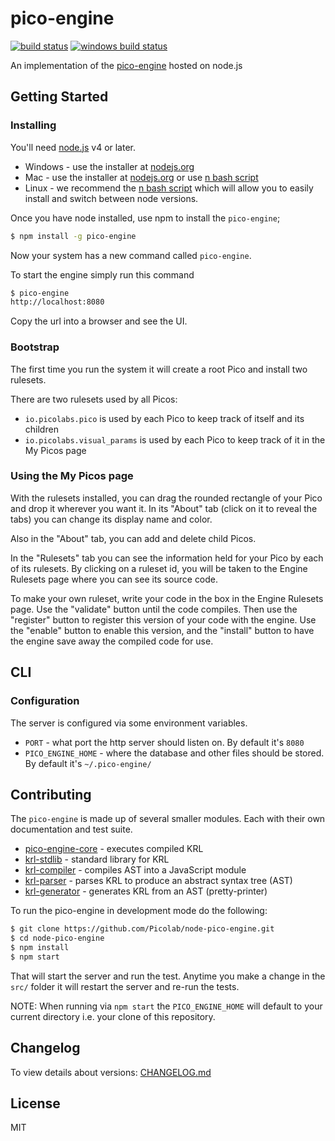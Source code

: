 # pico-engine

[![build status](https://secure.travis-ci.org/Picolab/node-pico-engine.svg)](https://travis-ci.org/Picolab/node-pico-engine)
[![windows build status](https://ci.appveyor.com/api/projects/status/nmhdhtqa1n83aqc1?svg=true)](https://ci.appveyor.com/project/farskipper/node-pico-engine)

An implementation of the [pico-engine](http://www.windley.com/archives/2016/03/rebuilding_krl.shtml) hosted on node.js

## Getting Started

### Installing

You'll need [node.js](https://nodejs.org/) v4 or later.
 * Windows - use the installer at [nodejs.org](https://nodejs.org/en/download/)
 * Mac - use the installer at [nodejs.org](https://nodejs.org/en/download/) or use [n bash script](https://github.com/tj/n)
 * Linux - we recommend the [n bash script](https://github.com/tj/n) which will allow you to easily install and switch between node versions.

Once you have node installed, use npm to install the `pico-engine`;

```sh
$ npm install -g pico-engine
```
Now your system has a new command called `pico-engine`.

To start the engine simply run this command
```sh
$ pico-engine
http://localhost:8080
```
Copy the url into a browser and see the UI.

### Bootstrap
The first time you run the system it will create a root Pico and install two rulesets.

There are two rulesets used by all Picos:
 * `io.picolabs.pico` is used by each Pico to keep track of itself and its children
 * `io.picolabs.visual_params` is used by each Pico to keep track of it in the My Picos page
 
### Using the My Picos page

With the rulesets installed, you can drag the rounded rectangle of your Pico and drop it
wherever you want it. In its "About" tab (click on it to reveal the tabs) you can change its
display name and color.

Also in the "About" tab, you can add and delete child Picos.

In the "Rulesets" tab you can see the information held for your Pico by each of its rulesets.
By clicking on a ruleset id,
you will be taken to the Engine Rulesets page
where you can see its source code.

To make your own ruleset, write your code in the box in the
Engine Rulesets page.
Use the "validate" button until the code compiles.
Then use the "register" button to register this version
of your code with the engine.
Use the "enable" button to enable this version,
and the "install" button to have the engine save away
the compiled code for use.

## CLI
### Configuration
The server is configured via some environment variables.

 * `PORT` - what port the http server should listen on. By default it's `8080`
 * `PICO_ENGINE_HOME` - where the database and other files should be stored. By default it's `~/.pico-engine/`

## Contributing

The `pico-engine` is made up of several smaller modules. Each with their own documentation and test suite.
 * [pico-engine-core](https://github.com/Picolab/node-pico-engine-core) - executes compiled KRL
 * [krl-stdlib](https://github.com/Picolab/node-krl-stdlib) - standard library for KRL
 * [krl-compiler](https://github.com/Picolab/node-krl-compiler) - compiles AST into a JavaScript module
 * [krl-parser](https://github.com/Picolab/node-krl-parser) - parses KRL to produce an abstract syntax tree (AST)
 * [krl-generator](https://github.com/Picolab/node-krl-generator) - generates KRL from an AST (pretty-printer)

To run the pico-engine in development mode do the following:

```sh
$ git clone https://github.com/Picolab/node-pico-engine.git
$ cd node-pico-engine
$ npm install
$ npm start
```

That will start the server and run the test. Anytime you make a change in the `src/` folder it will restart the server and re-run the tests.

NOTE: When running via `npm start` the `PICO_ENGINE_HOME` will default to your current directory i.e. your clone of this repository.

## Changelog

To view details about versions: [CHANGELOG.md](https://github.com/Picolab/node-pico-engine/blob/master/CHANGELOG.md)

## License
MIT
